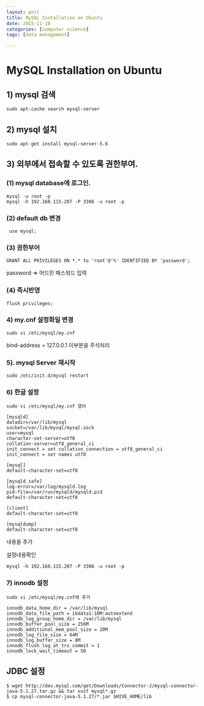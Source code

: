 ```yaml
---
layout: post
title: MySQL Installation on Ubuntu
date: 2015-11-18
categories: [computer science]
tags: [data management]

---
```


# MySQL Installation on Ubuntu


## 1) mysql 검색


	sudo apt-cache search mysql-server


## 2) mysql 설치

	sudo apt-get install mysql-server-5.6



## 3) 외부에서 접속할 수 있도록 권한부여.


### (1) mysql database에 로그인.

	mysql -u root -p
	mysql -h 192.168.115.207 -P 3306 -u root -p

### (2) default db 변경

	 use mysql;

### (3) 권한부어

	GRANT ALL PRIVILEGES ON *.* to 'root'@'%' IDENTIFIED BY 'password';

password => 어드민 패스워드 입력


### (4) 즉시반영

	flush privileges;



### 4) my.cnf 설정화일 변경

	sudo vi /etc/mysql/my.cnf

bind-address = 127.0.0.1 이부분을 주석처리 


### 5). mysql Server 재시작

	sudo /etc/init.d/mysql restart



### 6) 한글 설정

	sudo vi /etc/mysql/my.cnf 열어 


```
[mysqld]
datadir=/var/lib/mysql
socket=/var/lib/mysql/mysql.sock
user=mysql
character-set-server=utf8
collation-server=utf8_general_ci
init_connect = set collation_connection = utf8_general_ci
init_connect = set names utf8

[mysql]
default-character-set=utf8

[mysqld_safe]
log-error=/var/log/mysqld.log
pid-file=/var/run/mysqld/mysqld.pid
default-character-set=utf8

[client]
default-character-set=utf8

[mysqldump]
default-character-set=utf8
```

내용을 추가


설정내용확인

	mysql -h 192.168.115.207 -P 3306 -u root -p



### 7) innodb 설정

	sudo vi /etc/mysql/my.cnf에 추가

```
innodb_data_home_dir = /var/lib/mysql
innodb_data_file_path = ibdata1:10M:autoextend
innodb_log_group_home_dir = /var/lib/mysql
innodb_buffer_pool_size = 256M
innodb_additional_mem_pool_size = 20M
innodb_log_file_size = 64M
innodb_log_buffer_size = 8M
innodb_flush_log_at_trx_commit = 1
innodb_lock_wait_timeout = 50
```

## JDBC 설정 

	$ wget http://dev.mysql.com/get/Downloads/Connector-J/mysql-connector-java-5.1.27.tar.gz && tar xvzf mysql*.gz
	$ cp mysql-connector-java-5.1.27/*.jar $HIVE_HOME/lib

